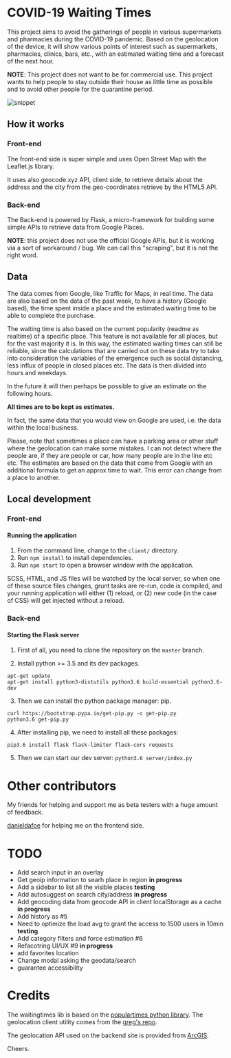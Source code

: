 # COVID-19 Waiting Times
This project aims to avoid the gatherings of people in various supermarkets and pharmacies during the COVID-19 pandemic. Based on the geolocation of the device, it will show various points of interest such as supermarkets, pharmacies, clinics, bars, etc., with an estimated waiting time and a forecast of the next hour.

**NOTE**: This project does not want to be for commercial use. This project wants to help people to stay outside their house as little time as possible and to avoid other people for the quarantine period.

![snippet](https://raw.githubusercontent.com/TheJoin95/covid19-market-waiting-times/master/client/assets/map.png)


## How it works

### Front-end
The front-end side is super simple and uses Open Street Map with the Leaflet.js library.

It uses also geocode.xyz API, client side, to retrieve details about the address and the city from the geo-coordinates retrieve by the HTML5 API.


### Back-end
The Back-end is powered by Flask, a micro-framework for building some simple APIs to retrieve data from Google Places.

**NOTE**: this project does not use the official Google APIs, but it is working via a sort of workaround / bug. We can call this "scraping", but it is not the right word.


## Data
The data comes from Google, like Traffic for Maps, in real time. The data are also based on the data of the past week, to have a history (Google based), the time spent inside a place and the estimated waiting time to be able to complete the purchase.

The waiting time is also based on the current popularity (readme as realtime) of a specific place. This feature is not available for all places, but for the vast majority it is. In this way, the estimated waiting times can still be reliable, since the calculations that are carried out on these data try to take into consideration the variables of the emergence such as social distancing, less influx of people in closed places etc.
The data is then divided into hours and weekdays.

In the future it will then perhaps be possible to give an estimate on the following hours.

**All times are to be kept as estimates.**

In fact, the same data that you would view on Google are used, i.e. the data within the local business.

Please, note that sometimes a place can have a parking area or other stuff where the geolocation can make some mistakes. I can not detect where the people are, if they are people or car, how many people are in the line etc etc. The estimates are based on the data that come from Google with an additional formula to get an approx time to wait. This error can change from a place to another.


## Local development

### Front-end

#### Running the application
1. From the command line, change to the `client/` directory.
2. Run `npm install` to install dependencies.
3. Run `npm start` to open a browser window with the application.

SCSS, HTML, and JS files will be watched by the local server, so when one of these source files changes, grunt tasks are re-run, code is compiled, and your running application will either (1) reload, or (2) new code (in the case of CSS) will get injected without a reload.


### Back-end

#### Starting the Flask server
1. First of all, you need to clone the repository on the `master` branch.

2. Install python >= 3.5 and its dev packages.
```
apt-get update
apt-get install python3-distutils python3.6 build-essential python3.6-dev
```

3. Then we can install the python package manager: pip.
```
curl https://bootstrap.pypa.io/get-pip.py -o get-pip.py
python3.6 get-pip.py 
```

4. After installing pip, we need to install all these packages:
```
pip3.6 install flask flask-limiter flask-cors requests
```

5. Then we can start our dev server:
`python3.6 server/index.py`


# Other contributors
My friends for helping and support me as beta testers with a huge amount of feedback.

[danieldafoe](https://github.com/danieldafoe) for helping me on the frontend side.


# TODO
- Add search input in an overlay
- Get geoip information to searh place in region **in progress**
- Add a sidebar to list all the visible places **testing**
- Add autosuggest on search city/address **in progress**
- Add geocoding data from geocode API in client localStorage as a cache **in progress**
- Add history as #5
- Need to optimize the load avg to grant the access to 1500 users in 10min **testing**
- Add category filters and force estimation #6
- Refacotring UI/UX #9 **in progress**
- add favorites location
- Change modal asking the geodata/search
- guarantee accessibility


# Credits
The waitingtimes lib is based on the [populartimes python library](https://github.com/m-wrzr/populartimes/).
The geolocation client utility comes from the [greg's repo](https://github.com/gregsramblings/getAccurateCurrentPosition).

The geolocation API used on the backend site is provided from [ArcGIS](https://developers.arcgis.com/).

Cheers.
